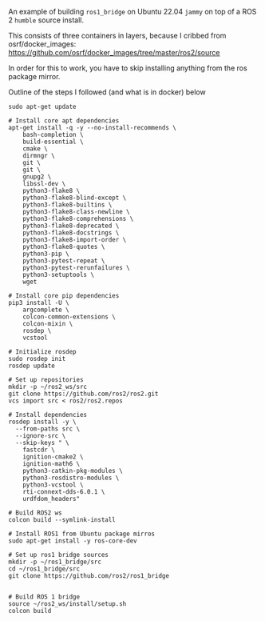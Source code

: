 
An example of building `ros1_bridge` on Ubuntu 22.04 `jammy` on top of a ROS 2 `humble` source install.


This consists of three containers in layers, because I cribbed from osrf/docker_images: https://github.com/osrf/docker_images/tree/master/ros2/source


In order for this to work, you have to skip installing anything from the ros package mirror.

Outline of the steps I followed (and what is in docker) below

```
sudo apt-get update

# Install core apt dependencies
apt-get install -q -y --no-install-recommends \
    bash-completion \
    build-essential \
    cmake \
    dirmngr \
    git \
    git \
    gnupg2 \
    libssl-dev \
    python3-flake8 \
    python3-flake8-blind-except \
    python3-flake8-builtins \
    python3-flake8-class-newline \
    python3-flake8-comprehensions \
    python3-flake8-deprecated \
    python3-flake8-docstrings \
    python3-flake8-import-order \
    python3-flake8-quotes \
    python3-pip \
    python3-pytest-repeat \
    python3-pytest-rerunfailures \
    python3-setuptools \
    wget

# Install core pip dependencies
pip3 install -U \
    argcomplete \
    colcon-common-extensions \
    colcon-mixin \
    rosdep \
    vcstool

# Initialize rosdep
sudo rosdep init
rosdep update

# Set up repositories
mkdir -p ~/ros2_ws/src
git clone https://github.com/ros2/ros2.git
vcs import src < ros2/ros2.repos

# Install dependencies
rosdep install -y \
  --from-paths src \
  --ignore-src \
  --skip-keys " \
    fastcdr \
    ignition-cmake2 \
    ignition-math6 \
    python3-catkin-pkg-modules \
    python3-rosdistro-modules \
    python3-vcstool \ 
    rti-connext-dds-6.0.1 \
    urdfdom_headers"

# Build ROS2 ws
colcon build --symlink-install

# Install ROS1 from Ubuntu package mirros
sudo apt-get install -y ros-core-dev

# Set up ros1 bridge sources
mkdir -p ~/ros1_bridge/src
cd ~/ros1_bridge/src
git clone https://github.com/ros2/ros1_bridge


# Build ROS 1 bridge
source ~/ros2_ws/install/setup.sh
colcon build
```
